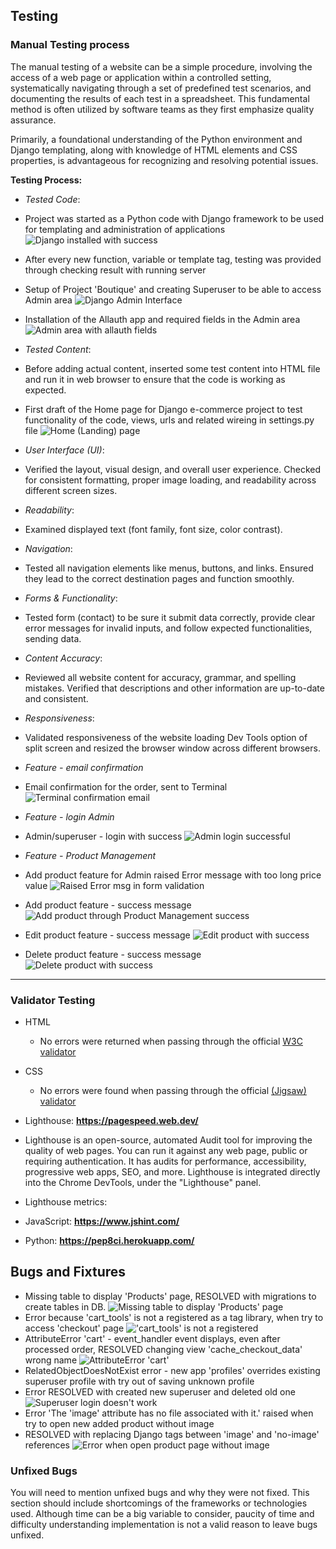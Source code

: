 ## Testing 

### Manual Testing process

The manual testing of a website can be a simple procedure, involving the access of a web page or application within a controlled setting, systematically navigating through a set of predefined test scenarios, and documenting the results of each test in a spreadsheet. This fundamental method is often utilized by software teams as they first emphasize quality assurance.

Primarily, a foundational understanding of the Python environment and Django templating, along with knowledge of HTML elements and CSS properties, is advantageous for recognizing and resolving potential issues.

**Testing Process:**  
- *Tested Code*:  
- Project was started as a Python code with Django framework to be used for templating and administration of applications  
![Django installed with success](Ωssets-readme/01-django-installation.png)
- After every new function, variable or template tag, testing was provided through checking result with running server
- Setup of Project 'Boutique' and creating Superuser to be able to access Admin area
![Django Admin Interface](Ωssets-readme/02-django-admin.png)
- Installation of the Allauth app and required fields in the Admin area
![Admin area with allauth fields](Ωssets-readme/03-django-admin-allauth.png)

- *Tested Content*: 
- Before adding actual content, inserted some test content into HTML file and run it in web browser to ensure that the code is working as expected.
- First draft of the Home page for Django e-commerce project to test functionality of the code, views, urls and related wireing in settings.py file
![Home (Landing) page](Ωssets-readme/testing/home-page-first-draft.png)

- *User Interface (UI)*: 
- Verified the layout, visual design, and overall user experience. Checked for consistent formatting, proper image loading, and readability across different screen sizes.

- *Readability*: 
- Examined displayed text (font family, font size, color contrast).

- *Navigation*: 
- Tested all navigation elements like menus, buttons, and links. Ensured they lead to the correct destination pages and function smoothly.

- *Forms & Functionality*: 
- Tested form (contact) to be sure it submit data correctly, provide clear error messages for invalid inputs, and follow expected functionalities, sending data.

- *Content Accuracy*: 
- Reviewed all website content for accuracy, grammar, and spelling mistakes. Verified that descriptions and other information are up-to-date and consistent.

- *Responsiveness*: 
- Validated responsiveness of the website loading Dev Tools option of split screen and resized the browser window across different browsers.

- *Feature - email confirmation*
- Email confirmation for the order, sent to Terminal
![Terminal confirmation email](Ωssets-readme/testing/terminal-confirmation-email.png)

- *Feature - login Admin*
- Admin/superuser - login with success
![Admin login successful](Ωssets-readme/testing/login-admin-success.png)

- *Feature - Product Management*
- Add product feature for Admin raised Error message with too long price value
![Raised Error msg in form validation](Ωssets-readme/testing/add-product-error-price-issue.png)
- Add product feature - success message
![Add product through Product Management success](Ωssets-readme/testing/add-product-success.png)
- Edit product feature - success message
![Edit product with success](Ωssets-readme/testing/edit-product-success.png)
- Delete product feature - success message
![Delete product with success](Ωssets-readme/testing/delete-product-success.png)
---


### Validator Testing 

- HTML
  - No errors were returned when passing through the official [W3C validator](https://validator.w3.org/nu/?doc=https%3A%2F%2Fcode-institute-org.github.io%2Flove-running-2.0%2Findex.html)
- CSS
  - No errors were found when passing through the official [(Jigsaw) validator](https://jigsaw.w3.org/css-validator/validator?uri=https%3A%2F%2Fvalidator.w3.org%2Fnu%2F%3Fdoc%3Dhttps%253A%252F%252Fcode-institute-org.github.io%252Flove-running-2.0%252Findex.html&profile=css3svg&usermedium=all&warning=1&vextwarning=&lang=en#css)
- Lighthouse: **https://pagespeed.web.dev/**  
- Lighthouse is an open-source, automated Audit tool for improving the quality of web pages. You can run it against any web page, public or requiring authentication. It has audits for performance, accessibility, progressive web apps, SEO, and more. Lighthouse is integrated directly into the Chrome DevTools, under the "Lighthouse" panel.  
- Lighthouse metrics:

- JavaScript: **https://www.jshint.com/**
- Python: **https://pep8ci.herokuapp.com/**


## Bugs and Fixtures

- Missing table to display 'Products' page, RESOLVED with migrations to create tables in DB.
![Missing table to display 'Products' page](Ωssets-readme/bugs/missing-products-table.png)
- Error because 'cart_tools' is not a registered as a tag library, when try to access 'checkout' page
!['cart_tools' is not a registered](Ωssets-readme/bugs/not-registered-tag-library.png)
- AttributeError 'cart' - event_handler event displays, even after processed order, RESOLVED changing view 'cache_checkout_data' wrong name
![AttributeError 'cart'](Ωssets-readme/bugs/attributeerror-cart-eventhandler.png)
- RelatedObjectDoesNotExist error - new app 'profiles' overrides existing superuser profile with try out of saving unknown profile
- Error RESOLVED with created new superuser and deleted old one
![Superuser login doesn't work](Ωssets-readme/bugs/RelatedObjectDoesNotExist.png)
- Error 'The 'image' attribute has no file associated with it.' raised when try to open new added product without image
- RESOLVED with replacing Django tags between 'image' and 'no-image' references
![Error when open product page without image](Ωssets-readme/bugs/no-image-single-product-page.png)

### Unfixed Bugs

You will need to mention unfixed bugs and why they were not fixed. This section should include shortcomings of the frameworks or technologies used. Although time can be a big variable to consider, paucity of time and difficulty understanding implementation is not a valid reason to leave bugs unfixed.